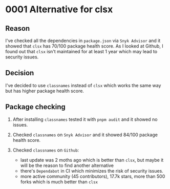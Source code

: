 # 0001 Alternative for clsx

## Reason

I've checked all the dependencies in `package.json` via `Snyk Advisor` and it showed that `clsx` has 70/100 package health score.
As I looked at Github, I found out that `clsx` isn't maintained for at least 1 year which may lead to security issues.

## Decision

I've decided to use `classnames` instead of `clsx` which works the same way but has higher package health score.

## Package checking

1. After installing `classnames` tested it with `pnpm audit` and it showed no issues.

2. Checked `classnames` on `Snyk Advisor` and it showed 84/100 package health score.

3. Checked `classnames` on `Github`:
   - last update was 2 moths ago which is better than `clsx`, but maybe it will be the reason to find another alternative
   - there's `Dependabot` in CI which minimizes the risk of security issues.
   - more active community (45 contributors), 17.7k stars, more than 500 forks which is much better than `clsx`
